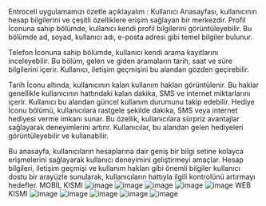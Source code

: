 Entrocell uygulamamızı özetle açıklayalım : 
Kullanıcı Anasayfası, kullanıcının hesap bilgilerini ve çeşitli özelliklere erişim sağlayan bir merkezdir. Profil İconuna sahip bölümde, kullanıcı kendi profil bilgilerini görüntüleyebilir. Bu bölümde ad, soyad, kullanıcı adı, e-posta adresi gibi temel bilgiler bulunur.

Telefon İconuna sahip bölümde, kullanıcı kendi arama kayıtlarını inceleyebilir. Bu bölüm, gelen ve giden aramaların tarih, saat ve süre bilgilerini içerir. Kullanıcı, iletişim geçmişini bu alandan gözden geçirebilir.

Tarih İconu altında, kullanıcının kalan kullanım hakları görüntülenir. Bu haklar genellikle kullanıcının hattındaki kalan dakika, SMS ve internet miktarlarını içerir. Kullanıcı bu alandan güncel kullanım durumunu takip edebilir.
Hediye İconu bölümü, kullanıcılara rastgele şekilde dakika, SMS veya internet hediyesi verme imkanı sunar. Bu özellik, kullanıcılara sürpriz avantajlar sağlayarak deneyimlerini artırır. Kullanıcılar, bu alandan gelen hediyeleri görüntüleyebilir ve kullanabilir.

Bu anasayfa, kullanıcıların hesaplarına dair geniş bir bilgi setine kolayca erişmelerini sağlayarak kullanıcı deneyimini geliştirmeyi amaçlar. Hesap bilgileri, iletişim geçmişi ve kullanım hakları gibi önemli bilgiler kullanıcı dostu bir arayüzle sunularak, kullanıcıların hattıyla ilgili kontrolünü artırmayı hedefler.
 MOBİL KISMI 
![image](https://github.com/Entrocelll-Project/Project-Manager-/assets/135699517/e241d639-d974-4de0-9083-0d13001cb21e)
![image](https://github.com/Entrocelll-Project/Project-Manager-/assets/135699517/1482d806-ff5c-450c-bfb9-f5cfaae4ad49)
![image](https://github.com/Entrocelll-Project/Project-Manager-/assets/135699517/3b73993f-3c96-4576-8deb-5b1de18b3929)
![image](https://github.com/Entrocelll-Project/Project-Manager-/assets/135699517/928df269-d0c9-48a9-b566-15204bc274e4)
![image](https://github.com/Entrocelll-Project/Project-Manager-/assets/135699517/e0ef3fab-77ca-4992-b54e-e7ba1bee5140)
WEB KISMI 
![image](https://github.com/Entrocelll-Project/Project-Manager-/assets/135699517/9f5eb39f-3bd5-4959-8c2d-a2b67f21dd47)
![image](https://github.com/Entrocelll-Project/Project-Manager-/assets/135699517/20d9a318-88f2-439f-934c-d1187fa648b0)
![image](https://github.com/Entrocelll-Project/Project-Manager-/assets/135699517/31b760dc-070d-4eb1-86ce-fe014ce7a507)
![image](https://github.com/Entrocelll-Project/Project-Manager-/assets/135699517/585b1b98-6e5f-4a2f-a0ce-49bf5859c6a8)
![image](https://github.com/Entrocelll-Project/Project-Manager-/assets/135699517/8012e596-3e66-44c7-a367-9efdbbf87b37)


